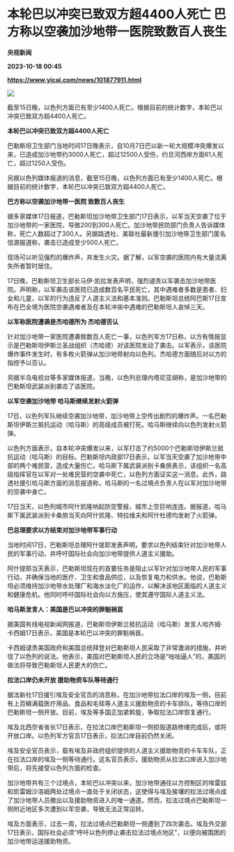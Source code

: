 # 本轮巴以冲突已致双方超4400人死亡 巴方称以空袭加沙地带一医院致数百人丧生
**央视新闻**

**2023-10-18 00:45**

**https://www.yicai.com/news/101877911.html**

![](https://imgcdn.yicai.com/uppics/slides/2023/10/c451c7850d2763dbe8bf24e6545ec916.jpg)

截至15日晚，以色列方面已有至少1400人死亡。根据目前的统计数字，本轮巴以冲突已致双方超4400人死亡。

**本轮巴以冲突已致双方超4400人死亡**

巴勒斯坦卫生部门当地时间17日晚表示，自10月7日巴以新一轮大规模冲突爆发以来，已造成加沙地带约3000人死亡，超过12500人受伤，约旦河西岸方面61人死亡，超过1250人受伤。

另据以色列媒体报道的消息，截至15日晚，以色列方面已有至少1400人死亡。根据目前的统计数字，本轮巴以冲突已致双方超4400人死亡。

**巴方称以空袭加沙地带一医院 致数百人丧生**

据多家媒体17日报道，巴勒斯坦加沙地带卫生部门17日表示，以军当天空袭了位于加沙地带的一家医院，导致200到300人死亡。加沙地带民防部门负责人告诉媒体称，死亡人数超过了300人。另据路透社、美联社最新援引加沙地带卫生部门匿名信源报道称，袭击已造成至少500人死亡。

现场可以听见强烈的爆炸声，并发生火灾。据了解，以军空袭的医院内有大量流离失所者暂时居住。

17日晚，巴勒斯坦卫生部长马伊·凯拉发表声明，强烈谴责以军袭击加沙地带医院。声明称，以军袭击该医院已造成数百名平民死亡，其中遇难者多数是患者、妇女和儿童，以军的行为违反了人道主义法和基本准则。巴勒斯坦总统阿巴斯17日宣布在巴全境为医院空袭遇难者及在本轮冲突中遇难的巴勒斯坦人哀悼三天。

**以军称医院遭袭是杰哈德所为 杰哈德否认**

针对加沙地带一家医院遭袭致数百人死亡一事，以色列军方17日称，以方有情报显示是巴勒斯坦伊斯兰圣战组织（杰哈德）对该医院发动了袭击。以军表示，该医院爆炸事件发生时，有多枚火箭弹从加沙地带射向以色列。杰哈德方面随后对以方的指控予以否认。

另据半岛电视台等多家媒体报道，当晚，以色列总理内塔尼亚胡称，是加沙地带的巴勒斯坦武装派别袭击了该医院。

**以军空袭加沙地带 哈马斯继续发射火箭弹**

17日，以色列军队继续空袭加沙地带，加沙地带上空传出剧烈的爆炸声。一名巴勒斯坦伊斯兰抵抗运动（哈马斯）的高级成员被打死。哈马斯继续向以色列发射火箭弹。

以色列方面表示，自本轮冲突爆发以来，以军打击了约5000个巴勒斯坦伊斯兰抵抗运动（哈马斯）的目标。巴勒斯坦内政部17日表示，以军当天空袭了加沙地带中部的两个难民营，造成大量伤亡。哈马斯下属武装派别卡桑旅表示，该组织一名高级指挥官在以军对一处难民营的空袭中死亡，以色列方面证实这一消息。此外，路透社援引哈马斯方面的消息报道称，哈马斯的一名过境点负责人在以军对加沙地带的空袭中身亡。

17日当天，以色列城市阿什凯隆响起防空警报，城市上空巨响连连。据报道，哈马斯下属武装派别卡桑旅当天向阿什凯隆、特拉维夫和阿什杜德均发射了火箭弹。

**巴总理要求以方结束对加沙地带军事行动**

当地时间17日，巴勒斯坦总理阿什提耶发表声明，要求以色列结束针对加沙地带人民的军事行动，并呼吁国际社会向加沙地带提供人道主义援助。

阿什提耶当天表示，巴勒斯坦现在的首要任务是阻止以军针对加沙地带人民的军事行动，并确保当地的医疗、卫生和食品供应，以及恢复电力和供水。他说，巴勒斯坦必须维持加沙地带水处理厂和海水淡化厂的运作，以解决该地区面临的人道主义和健康危机。他同时呼吁国际社会向以方施压，使其遵守国际人道主义法。

**哈马斯发言人：美国是巴以冲突的罪魁祸首**

据美国有线电视新闻网报道，巴勒斯坦伊斯兰抵抗运动（哈马斯）发言人哈齐姆·卡西姆17日表示，美国是本轮巴以冲突的罪魁祸首。

卡西姆谴责美国政府和美国总统拜登对巴勒斯坦人民采取了非常激进的措施，并听信了以色列的说法。他表示，美国对巴勒斯坦人民的立场是“咄咄逼人”的，美国的做法将导致巴勒斯坦人民更大的伤亡。

**拉法口岸仍未开放 援助物资车队等待通行**

据法新社17日援引埃及安全官员的消息称，在加沙地带拉法口岸的埃及一侧，目前有上百辆满载医疗用品、食品和毛毯等人道主义援助物资的卡车排队，等待口岸的巴勒斯坦一侧开放。目前，埃及等多国正加紧斡旋，争取拉法口岸恢复通行。

埃及北西奈省省长17日表示，在拉法口岸巴勒斯坦一侧损毁道路修缮完成后，或将开放口岸。以色列军方官员17日表示，拉法口岸目前仍然关闭。

埃及安全官员表示，载有埃及非政府组织提供的人道主义援助物资的卡车车队，正在拉法口岸的埃及一侧等待通行。这名官员表示，援助物资从拉法口岸进入加沙地带后，将先接受以色列方面的检查。

加沙地带共有三个过境点，本轮巴以冲突以来，加沙地带通往以方控制区的埃雷兹和凯雷姆沙洛姆两处过境点一直处于关闭状态，这使得与埃及接壤的拉法过境点成了加沙地带人员撤出以及援助物资进入的唯一通道。然而，拉法过境点巴勒斯坦一侧附近地区多次遭到以军空袭，导致无法正常运转。

埃及方面表示，过去一周，拉法过境点巴勒斯坦一侧遭到了四次袭击。埃及外交部17日表示，国际社会必须“呼吁以色列停止袭击拉法过境点地区”，以便向被围困的加沙地带运送援助物资。